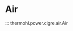 <!--
SPDX-FileCopyrightText: 2025 RTE (https://www.rte-france.com)

This Source Code Form is subject to the terms of the Mozilla Public
License, v. 2.0. If a copy of the MPL was not distributed with this
file, You can obtain one at http://mozilla.org/MPL/2.0/.
SPDX-License-Identifier: MPL-2.0
-->

# Air
::: thermohl.power.cigre.air.Air
